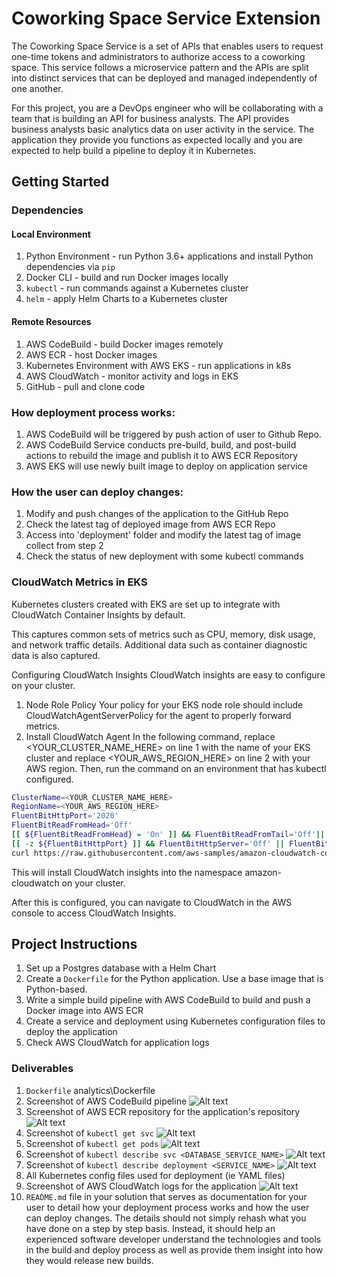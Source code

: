 # Coworking Space Service Extension
The Coworking Space Service is a set of APIs that enables users to request one-time tokens and administrators to authorize access to a coworking space. This service follows a microservice pattern and the APIs are split into distinct services that can be deployed and managed independently of one another.

For this project, you are a DevOps engineer who will be collaborating with a team that is building an API for business analysts. The API provides business analysts basic analytics data on user activity in the service. The application they provide you functions as expected locally and you are expected to help build a pipeline to deploy it in Kubernetes.

## Getting Started
 
### Dependencies
#### Local Environment
1. Python Environment - run Python 3.6+ applications and install Python dependencies via `pip`
2. Docker CLI - build and run Docker images locally
3. `kubectl` - run commands against a Kubernetes cluster
4. `helm` - apply Helm Charts to a Kubernetes cluster

#### Remote Resources
1. AWS CodeBuild - build Docker images remotely
2. AWS ECR - host Docker images
3. Kubernetes Environment with AWS EKS - run applications in k8s
4. AWS CloudWatch - monitor activity and logs in EKS
5. GitHub - pull and clone code

### How deployment process works:
1. AWS CodeBuild will be triggered by push action of user to Github Repo.
2. AWS CodeBuild Service conducts pre-build, build, and post-build actions to rebuild the image and publish it to AWS ECR Repository
3. AWS EKS will use newly built image to deploy on application service

### How the user can deploy changes:
1. Modify and push changes of the application to the GitHub Repo
2. Check the latest tag of deployed image from AWS ECR Repo
3. Access into 'deployment' folder and modify the latest tag of image collect from step 2
4. Check the status of new deployment with some kubectl commands

### CloudWatch Metrics in EKS
Kubernetes clusters created with EKS are set up to integrate with CloudWatch Container Insights by default.

This captures common sets of metrics such as CPU, memory, disk usage, and network traffic details. Additional data such as container diagnostic data is also captured.

Configuring CloudWatch Insights CloudWatch insights are easy to configure on your cluster.

1. Node Role Policy Your policy for your EKS node role should include CloudWatchAgentServerPolicy for the agent to properly forward metrics.
2. Install CloudWatch Agent In the following command, replace <YOUR_CLUSTER_NAME_HERE> on line 1 with the name of your EKS cluster and replace <YOUR_AWS_REGION_HERE> on line 2 with your AWS region. Then, run the command on an environment that has kubectl configured.

```bash
ClusterName=<YOUR_CLUSTER_NAME_HERE>
RegionName=<YOUR_AWS_REGION_HERE>
FluentBitHttpPort='2020'
FluentBitReadFromHead='Off'
[[ ${FluentBitReadFromHead} = 'On' ]] && FluentBitReadFromTail='Off'|| FluentBitReadFromTail='On'
[[ -z ${FluentBitHttpPort} ]] && FluentBitHttpServer='Off' || FluentBitHttpServer='On'
curl https://raw.githubusercontent.com/aws-samples/amazon-cloudwatch-container-insights/latest/k8s-deployment-manifest-templates/deployment-mode/daemonset/container-insights-monitoring/quickstart/cwagent-fluent-bit-quickstart.yaml | sed 's/{{cluster_name}}/'${ClusterName}'/;s/{{region_name}}/'${RegionName}'/;s/{{http_server_toggle}}/"'${FluentBitHttpServer}'"/;s/{{http_server_port}}/"'${FluentBitHttpPort}'"/;s/{{read_from_head}}/"'${FluentBitReadFromHead}'"/;s/{{read_from_tail}}/"'${FluentBitReadFromTail}'"/' | kubectl apply -f -
```
This will install CloudWatch insights into the namespace amazon-cloudwatch on your cluster.

After this is configured, you can navigate to CloudWatch in the AWS console to access CloudWatch Insights.

## Project Instructions
1. Set up a Postgres database with a Helm Chart
2. Create a `Dockerfile` for the Python application. Use a base image that is Python-based.
3. Write a simple build pipeline with AWS CodeBuild to build and push a Docker image into AWS ECR
4. Create a service and deployment using Kubernetes configuration files to deploy the application
5. Check AWS CloudWatch for application logs

### Deliverables
1. `Dockerfile`
analytics\Dockerfile
2. Screenshot of AWS CodeBuild pipeline
![Alt text](screenshots/codebuild.png)
3. Screenshot of AWS ECR repository for the application's repository
![Alt text](<screenshots/ECR repository.png>)
4. Screenshot of `kubectl get svc`
![Alt text](screenshots/kubectl_get_svc.png)
5. Screenshot of `kubectl get pods`
![Alt text](screenshots/kubectl_get_pods.png)
6. Screenshot of `kubectl describe svc <DATABASE_SERVICE_NAME>`
![Alt text](screenshots/kubectl_describe_db_services.png)
7. Screenshot of `kubectl describe deployment <SERVICE_NAME>`
![Alt text](screenshots/kubectl_describe_deployment_service.png)
8. All Kubernetes config files used for deployment (ie YAML files)
9. Screenshot of AWS CloudWatch logs for the application
![Alt text](screenshots/cloudwatch.png)
10. `README.md` file in your solution that serves as documentation for your user to detail how your deployment process works and how the user can deploy changes. The details should not simply rehash what you have done on a step by step basis. Instead, it should help an experienced software developer understand the technologies and tools in the build and deploy process as well as provide them insight into how they would release new builds.

